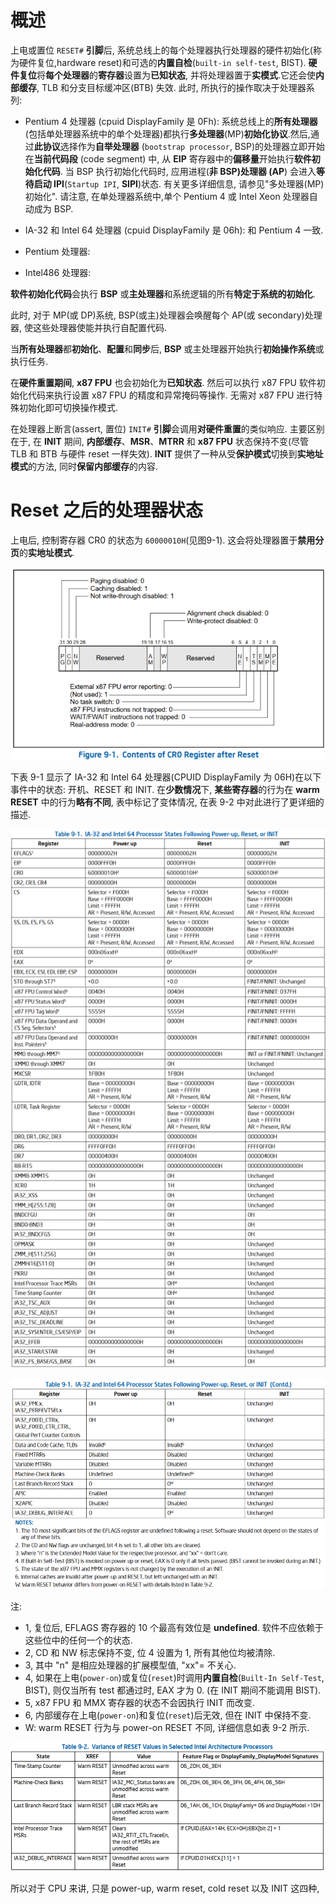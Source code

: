 


# 概述

上电或置位 `RESET#` **引脚**后, 系统总线上的每个处理器执行处理器的硬件初始化(称为硬件复位,hardware reset)和可选的**内置自检**(`built-in self-test`, BIST). **硬件复位**将**每个处理器**的**寄存器**设置为**已知状态**, 并将处理器置于**实模式**.它还会使**内部缓存**, TLB 和分支目标缓冲区(BTB) 失效. 此时, 所执行的操作取决于处理器系列:

* Pentium 4 处理器 (cpuid DisplayFamily 是 0Fh): 系统总线上的**所有处理器**(包括单处理器系统中的单个处理器)都执行**多处理器**(MP)**初始化协议**.然后,通过**此协议**选择作为**自举处理器** (`bootstrap processor`, BSP)的处理器立即开始在**当前代码段** (code segment) 中, 从 **EIP** 寄存器中的**偏移量**开始执行**软件初始化代码**. 当 BSP 执行初始化代码时, 应用进程(**非 BSP)处理器 (AP**) 会进入**等待启动 IPI**(`Startup IPI`, **SIPI**)状态. 有关更多详细信息, 请参见"多处理器(MP)初始化". 请注意, 在单处理器系统中,单个 Pentium 4 或 Intel Xeon 处理器自动成为 BSP.

* IA-32 和 Intel 64 处理器 (cpuid DisplayFamily 是 06h): 和 Pentium 4 一致.

* Pentium 处理器:

* Intel486 处理器:

**软件初始化代码**会执行 **BSP** 或**主处理器**和系统逻辑的所有**特定于系统的初始化**.

此时, 对于 MP(或 DP)系统, BSP(或主)处理器会唤醒每个 AP(或 secondary)处理器, 使这些处理器使能并执行自配置代码.

当**所有处理器**都**初始化**、**配置**和**同步**后, **BSP** 或主处理器开始执行**初始操作系统**或执行任务.

在**硬件重置期间**, **x87 FPU** 也会初始化为**已知状态**. 然后可以执行 x87 FPU 软件初始化代码来执行设置 x87 FPU 的精度和异常掩码等操作. 无需对 x87 FPU 进行特殊初始化即可切换操作模式.

在处理器上断言(assert, 置位) `INIT#` **引脚**会调用**对硬件重置**的类似响应. 主要区别在于, 在 **INIT** 期间, **内部缓存**、**MSR**、**MTRR** 和 **x87 FPU** 状态保持不变(尽管 TLB 和 BTB 与硬件 reset 一样失效). **INIT** 提供了一种从受**保护模式**切换到**实地址模式**的方法, 同时**保留内部缓存**的内容.

# Reset 之后的处理器状态

上电后, 控制寄存器 CR0 的状态为 `60000010H`(见图9-1). 这会将处理器置于**禁用分页**的**实地址模式**.

![2023-10-26-14-35-42.png](./images/2023-10-26-14-35-42.png)

下表 9-1 显示了 IA-32 和 Intel 64 处理器(CPUID DisplayFamily 为 06H)在以下事件中的状态: 开机、RESET 和 INIT. 在**少数情况**下, **某些寄存器**的行为在 **warm RESET** 中的行为**略有不同**, 表中标记了变体情况, 在表 9-2 中对此进行了更详细的描述.

![2023-10-26-14-51-40.png](./images/2023-10-26-14-51-40.png)

![2023-10-26-14-52-46.png](./images/2023-10-26-14-52-46.png)

注:

* 1, 复位后, EFLAGS 寄存器的 10 个最高有效位是 **undefined**. 软件不应依赖于这些位中的任何一个的状态.
* 2, CD 和 NW 标志保持不变, 位 4 设置为 1, 所有其他位均被清除.
* 3, 其中 "n" 是相应处理器的扩展模型值, "xx"= 不关心.
* 4, 如果在上电(`power-on`)或复位(`reset`)时调用**内置自检**(`Built-In Self-Test`, BIST), 则仅当所有 test 都通过时, EAX 才为 0. (在 INIT 期间不能调用 BIST).
* 5, x87 FPU 和 MMX 寄存器的状态不会因执行 INIT 而改变.
* 6, 内部缓存在上电(`power-on`)和复位(`reset`)后无效, 但在 INIT 中保持不变.
* W: warm RESET 行为与 power-on RESET 不同, 详细信息如表 9-2 所示.

![2023-10-26-15-24-58.png](./images/2023-10-26-15-24-58.png)

所以对于 CPU 来讲, 只是 power-up, warm reset, cold reset 以及 INIT 这四种,